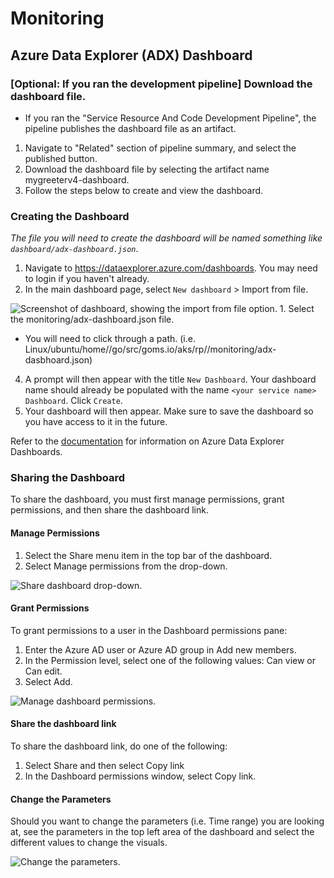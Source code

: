 # Monitoring

## Azure Data Explorer (ADX) Dashboard

### [Optional: If you ran the development pipeline] Download the dashboard file.
- If you ran the "Service Resource And Code Development Pipeline", the pipeline publishes the dashboard file as an artifact.
1. Navigate to "Related" section of pipeline summary, and select the published button.
2. Download the dashboard file by selecting the artifact name mygreeterv4-dashboard.
3. Follow the steps below to create and view the dashboard.

### Creating the Dashboard

_The file you will need to create the dashboard will be named something like `dashboard/adx-dashboard.json`_.

1. Navigate to <https://dataexplorer.azure.com/dashboards>. You may need to login if you haven't already.
2. In the main dashboard page, select `New dashboard` > Import from file.
<IMG  src="https://learn.microsoft.com/en-us/azure/data-explorer/media/adx-dashboards/import-dashboard-file.png"  alt="Screenshot of dashboard, showing the import from file option."/>
1. Select the monitoring/adx-dashboard.json file.

- You will need to click through a path. (i.e. Linux/ubuntu/home/<username>/go/src/goms.io/aks/rp/<servicename>/monitoring/adx-dasbhoard.json)

4. A prompt will then appear with the title `New Dashboard`. Your dashboard name should already be populated with the name `<your service name> Dashboard`. Click `Create`.
5. Your dashboard will then appear. Make sure to save the dashboard so you have access to it in the future.

Refer to the [documentation](https://learn.microsoft.com/en-us/azure/data-explorer/azure-data-explorer-dashboards#to-create-new-dashboard-from-a-file) for information on Azure Data Explorer Dashboards.

### Sharing the Dashboard

To share the dashboard, you must first manage permissions, grant permissions, and then share the dashboard link.

#### Manage Permissions

1. Select the Share menu item in the top bar of the dashboard.
2. Select Manage permissions from the drop-down.

<IMG  src="https://learn.microsoft.com/en-us/azure/data-explorer/media/adx-dashboards/share-dashboard.png"  alt="Share dashboard drop-down."/>

#### Grant Permissions

To grant permissions to a user in the Dashboard permissions pane:

1. Enter the Azure AD user or Azure AD group in Add new members.
2. In the Permission level, select one of the following values: Can view or Can edit.
3. Select Add.

<IMG  src="https://learn.microsoft.com/en-us/azure/data-explorer/media/adx-dashboards/dashboard-permissions.png"  alt="Manage dashboard permissions."/>

#### Share the dashboard link

To share the dashboard link, do one of the following:

1. Select Share and then select Copy link
2. In the Dashboard permissions window, select Copy link.

#### Change the Parameters

Should you want to change the parameters (i.e. Time range) you are looking at, see the parameters in the top left area of the dashboard and select the different values to change the visuals.

<IMG  src="https://learn.microsoft.com/en-us/azure/data-explorer/media/dashboard-parameters/top-five-states.png
"  alt="Change the parameters."/>


